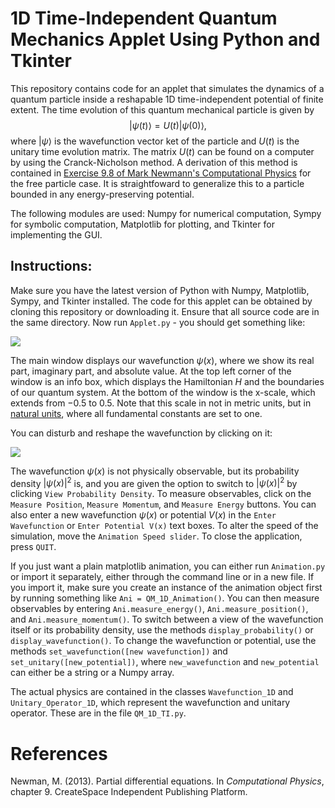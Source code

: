 
# 1D Time-Independent Quantum Mechanics Applet Using Python and Tkinter

This repository contains code for an applet that simulates the dynamics of a quantum particle inside a reshapable 1D time-independent potential of finite extent. The time evolution of this quantum mechanical particle is given by
$$| \psi(t) \rangle = U(t)| \psi(0) \rangle, $$
where $| \psi \rangle$ is the wavefunction vector ket of the particle and $U(t)$ is the unitary time evolution matrix. The matrix $U(t)$ can be found on a computer by using the Cranck-Nicholson method. A derivation of this method is contained in [Exercise 9.8 of Mark Newmann's Computational Physics](http://www-personal.umich.edu/~mejn/cp/exercises.html) for the free particle case. It is straightfoward to generalize this to a particle bounded in any energy-preserving potential.

The following modules are used: Numpy for numerical computation, Sympy for symbolic computation, Matplotlib for plotting, and Tkinter for implementing the GUI.

## Instructions:

Make sure you have the latest version of Python with Numpy, Matplotlib, Sympy, and Tkinter installed. The code for this applet can be obtained by cloning this repository or downloading it. Ensure that all source code are in the same directory. Now run `Applet.py` - you should get something like: 

![](https://github.com/marl0ny/1D-Time-Independent-Quantum-Mechanics-Applet-Using-Python-and-Tkinter/blob/master/Coherent%20State%20SHO.gif)


The main window displays our wavefunction $\psi(x)$, where we show its real part, imaginary part, and absolute value. At the top left corner of the window is an info box, which displays the Hamiltonian $H$ and the boundaries of our quantum system. At the bottom of the window is the x-scale, which extends from $-0.5$ to $0.5$. Note that this scale in not in metric units, but in [natural units](https://en.wikipedia.org/wiki/Natural_units), where all fundamental constants are set to one.

You can disturb and reshape the wavefunction by clicking on it:

![](https://github.com/marl0ny/1D-Time-Independent-Quantum-Mechanics-Applet-Using-Python-and-Tkinter/blob/master/making%20waves.gif)

The wavefunction $\psi(x)$ is not physically observable, but its probability density $|\psi(x)|^2$ is, and you are given the option to switch to $|\psi(x)|^2$ by clicking `View Probability Density`. To measure observables, click on the `Measure Position`, `Measure Momentum`, and `Measure Energy` buttons. You can also enter a new wavefunction $\psi(x)$ or potential $V(x)$ in the `Enter Wavefunction` or `Enter Potential V(x)` text boxes. To alter the speed of the simulation, move the `Animation Speed slider`. To close the application, press `QUIT`.

If you just want a plain matplotlib animation, you can either run `Animation.py` or import it separately, either through the command line or in a new file. If you import it, make sure you create an instance of the animation object first by running something like `Ani = QM_1D_Animation()`. You can then measure observables by entering `Ani.measure_energy()`, `Ani.measure_position()`, and `Ani.measure_momentum()`. To switch between a view of the wavefunction itself or its probability density, use the methods `display_probability()` or `display_wavefunction()`. To change the wavefunction or potential, use the methods `set_wavefunction([new wavefunction])` and `set_unitary([new_potential])`, where `new_wavefunction` and `new_potential` can either be a string or a Numpy array.

The actual physics are contained in the classes `Wavefunction_1D` and `Unitary_Operator_1D`, which represent the wavefunction and unitary operator. These are in the file `QM_1D_TI.py`.

# References

Newman, M. (2013). Partial differential equations. In <em>Computational Physics</em>, chapter 9. CreateSpace Independent Publishing Platform.


```python

```
